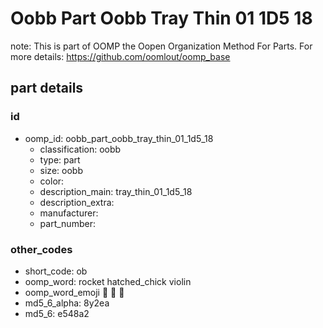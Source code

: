 # Oobb Part Oobb Tray Thin 01 1D5 18  

note: This is part of OOMP the Oopen Organization Method For Parts. For more details: https://github.com/oomlout/oomp_base

##  part details





### id
* oomp_id: oobb_part_oobb_tray_thin_01_1d5_18
  * classification: oobb
  * type: part
  * size: oobb
  * color: 
  * description_main: tray_thin_01_1d5_18
  * description_extra: 
  * manufacturer: 
  * part_number: 

### other_codes
* short_code: ob
* oomp_word: rocket hatched_chick violin
* oomp_word_emoji :rocket: :hatched_chick: :violin:
* md5_6_alpha: 8y2ea
* md5_6: e548a2